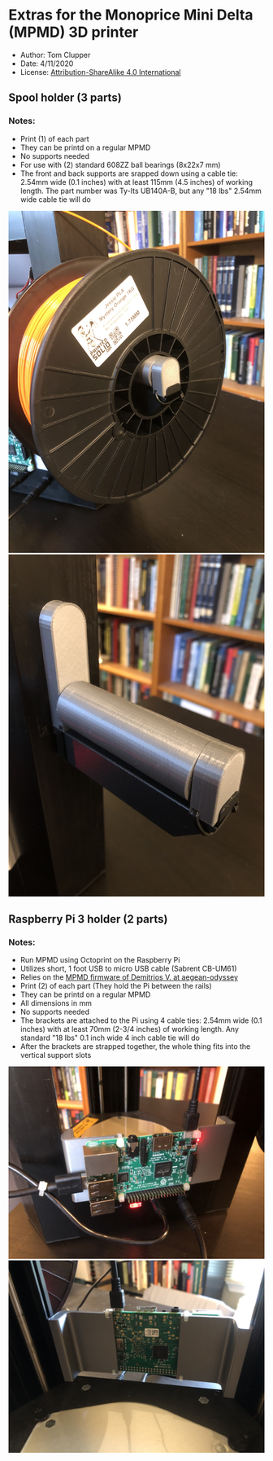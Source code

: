 # Extras for the Monoprice Mini Delta (MPMD) 3D printer
* Author:  Tom Clupper
* Date: 4/11/2020
* License: [Attribution-ShareAlike 4.0 International](https://creativecommons.org/licenses/by-sa/4.0)

## Spool holder (3 parts)

### Notes:
* Print (1) of each part
* They can be printd on a regular MPMD
* No supports needed
* For use with (2) standard 608ZZ ball bearings (8x22x7 mm)
* The front and back supports are srapped down using a cable tie: 2.54mm wide (0.1 inches) with at least 115mm (4.5 inches) of working length. The part number was Ty-Its UB140A-B, but any "18 lbs" 2.54mm wide cable tie will do	

![Image of Spool holder w/o spool](https://github.com/tclupper/MPMDextras/blob/master/SpoolHolder/SpoolHolderWithSpool.jpg)
![Image of Spool holder w/o spool](https://github.com/tclupper/MPMDextras/blob/master/SpoolHolder/SpoolHolderNoSpool.jpg)


## Raspberry Pi 3 holder (2 parts) 

### Notes:
* Run MPMD using Octoprint on the Raspberry Pi
* Utilizes short, 1 foot USB to micro USB cable (Sabrent CB-UM61)
* Relies on the [MPMD firmware of Demitrios V. at aegean-odyssey](https://github.com/aegean-odyssey/mpmd_marlin_1.1.x)
* Print (2) of each part (They hold the Pi between the rails)
* They can be printd on a regular MPMD
* All dimensions in mm
* No supports needed
* The brackets are attached to the Pi using 4 cable ties: 2.54mm wide (0.1 inches) with at least 70mm (2-3/4 inches) of working length. Any standard "18 lbs" 0.1  inch wide 4 inch cable tie will do
* After the brackets are strapped together, the whole thing fits into the vertical support slots
    
![Image of Spool holder w/o spool](https://github.com/tclupper/MPMDextras/blob/master/PiHolder/PiHolderFront.jpg)
![Image of Spool holder w/o spool](https://github.com/tclupper/MPMDextras/blob/master/PiHolder/PiHolderBack.jpg)
